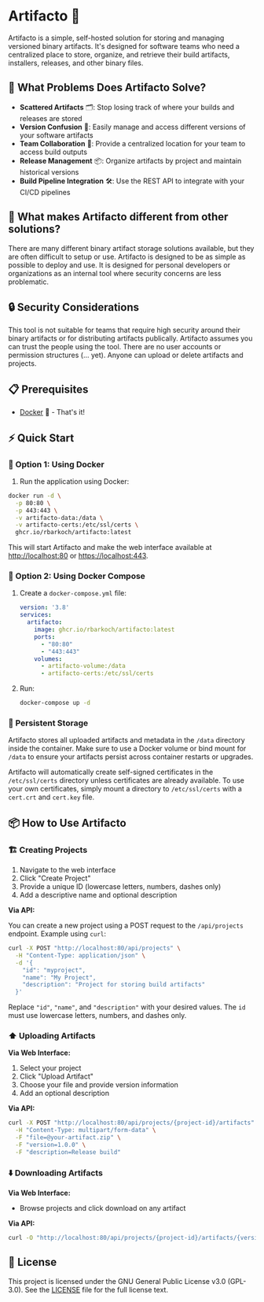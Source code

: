 # Artifacto 🚀

Artifacto is a simple, self-hosted solution for storing and managing versioned binary artifacts. It's designed for software teams who need a centralized place to store, organize, and retrieve their build artifacts, installers, releases, and other binary files.

## 🎯 What Problems Does Artifacto Solve?

- **Scattered Artifacts** 🗂️: Stop losing track of where your builds and releases are stored
- **Version Confusion** 🔢: Easily manage and access different versions of your software artifacts
- **Team Collaboration** 🤝: Provide a centralized location for your team to access build outputs
- **Release Management** 📦: Organize artifacts by project and maintain historical versions
- **Build Pipeline Integration** 🛠️: Use the REST API to integrate with your CI/CD pipelines

## 🌟 What makes Artifacto different from other solutions?

There are many different binary artifact storage solutions available, but they are often difficult to setup or use. Artifacto is designed to be as simple as possible to deploy and use. It is designed for personal developers or organizations as an internal tool where security concerns are less problematic.

## 🔒 Security Considerations

This tool is not suitable for teams that require high security around their binary artifacts or for distributing artifacts publically. Artifacto assumes you can trust the people using the tool. There are no user accounts or permission structures (... yet). Anyone can upload or delete artifacts and projects.

## 📋 Prerequisites

- [Docker](https://www.docker.com/get-started) 🐳 - That's it!

## ⚡ Quick Start

### 🐳 Option 1: Using Docker

1. Run the application using Docker:
  ```bash
  docker run -d \
    -p 80:80 \
    -p 443:443 \
    -v artifacto-data:/data \
    -v artifacto-certs:/etc/ssl/certs \
    ghcr.io/rbarkoch/artifacto:latest
  ```
  This will start Artifacto and make the web interface available at [http://localhost:80](http://localhost:80) or [https://localhost:443](http://localhost:443).

### 🧩 Option 2: Using Docker Compose
1. Create a `docker-compose.yml` file:
   ```yaml
   version: '3.8'
   services:
     artifacto:
       image: ghcr.io/rbarkoch/artifacto:latest
       ports:
         - "80:80"
         - "443:443"
       volumes:
         - artifacto-volume:/data
         - artifacto-certs:/etc/ssl/certs
   ```

2. Run:
   ```bash
   docker-compose up -d
   ```

### 💾 Persistent Storage 

Artifacto stores all uploaded artifacts and metadata in the `/data` directory inside the container. Make sure to use a Docker volume or bind mount for `/data` to ensure your artifacts persist across container restarts or upgrades.

Artifacto will automatically create self-signed certificates in the `/etc/ssl/certs` directory unless certificates are already available. To use your own certificates, simply mount a directory to `/etc/ssl/certs` with a `cert.crt` and `cert.key` file.

## 📦 How to Use Artifacto

### 🏗️ Creating Projects

1. Navigate to the web interface
2. Click "Create Project"
3. Provide a unique ID (lowercase letters, numbers, dashes only)
4. Add a descriptive name and optional description

**Via API:**

You can create a new project using a POST request to the `/api/projects` endpoint. Example using `curl`:

```bash
curl -X POST "http://localhost:80/api/projects" \
  -H "Content-Type: application/json" \
  -d '{
    "id": "myproject",
    "name": "My Project",
    "description": "Project for storing build artifacts"
  }'
```

Replace `"id"`, `"name"`, and `"description"` with your desired values. The `id` must use lowercase letters, numbers, and dashes only.

### ⬆️ Uploading Artifacts

**Via Web Interface:**
1. Select your project
2. Click "Upload Artifact"
3. Choose your file and provide version information
4. Add an optional description

**Via API:**
```bash
curl -X POST "http://localhost:80/api/projects/{project-id}/artifacts" \
  -H "Content-Type: multipart/form-data" \
  -F "file=@your-artifact.zip" \
  -F "version=1.0.0" \
  -F "description=Release build"
```

### ⬇️ Downloading Artifacts

**Via Web Interface:**
- Browse projects and click download on any artifact

**Via API:**
```bash
curl -O "http://localhost:80/api/projects/{project-id}/artifacts/{version}/download"
```

## 📄 License

This project is licensed under the GNU General Public License v3.0 (GPL-3.0). See the [LICENSE](LICENSE) file for the full license text.